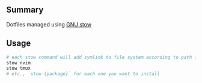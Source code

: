 ## Summary

Dotfiles managed using [GNU stow](https://www.gnu.org/software/stow/)

## Usage

```sh
# each stow command will add symlink to file system according to path in the stow package
stow nvim
stow tmux
# etc., `stow {package}` for each one you want to install
```

